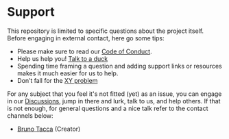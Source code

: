 # Support

This repository is limited to specific questions about the project itself. Before engaging in external contact, here go some tips:

- Please make sure to read our [Code of Conduct](CODE_OF_CONDUCT.md). 
- Help us help you! [Talk to a duck](https://rubberduckdebugging.com)
- Spending time framing a question and adding support links or resources makes it much easier for us to help.
- Don’t fall for the [XY problem](https://meta.stackexchange.com/questions/66377/what-is-the-xy-problem/66378#66378)

For any subject that you feel it's not fitted (yet) as an issue, you can engage in our [Discussions](https://github.com/brunotacca/INTRACS/discussions), jump in there and lurk, talk to us, and help others. If that is not enough, for general questions and a nice talk refer to the contact channels below:

* [Bruno Tacca](mailto:brunotacca@gmail.com) (Creator)